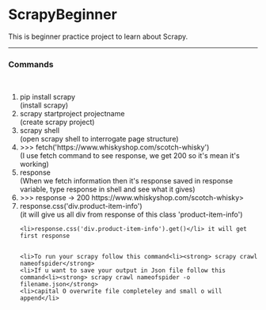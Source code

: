 # ScrapyBeginner
This is beginner practice project to learn about Scrapy.<hr>

<h3>Commands</h3><br>

<ol>
    <li>pip install scrapy</li> (install scrapy)
    <li>scrapy startproject projectname</li> (create scrapy project)
    <li>scrapy shell</li> (open scrapy shell to interrogate page structure)
    <li>>>> fetch('https://www.whiskyshop.com/scotch-whisky')</li> (I use fetch command to see response, we get 200 so it's mean it's working)
    <li>response</li> (When we fetch information then it's response saved in response variable, type response in shell and see what it gives)
    <li>>>> response  ->  200 https://www.whiskyshop.com/scotch-whisky></li>
    <li>response.css('div.product-item-info')</li> (it will give us all div from response of this class 'product-item-info')

    <li>response.css('div.product-item-info').get()</li> it will get first response


    <li>To run your scrapy follow this command<li><strong> scrapy crawl nameofspider</strong>
    <li>If u want to save your output in Json file follow this command<li><strong> scrapy crawl nameofspider -o filename.json</strong>
    <li>capital O overwrite file completeley and small o will append</li>
</ol>














